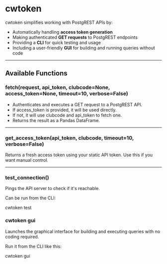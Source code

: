 # cwtoken

cwtoken simplifies working with PostgREST APIs by:

- Automatically handling **access token generation**
- Making authenticated **GET requests** to PostgREST endpoints
- Providing a **CLI** for quick testing and usage
- Including a user-friendly **GUI** for building and running queries without code

---

## Available Functions

### fetch(request, api_token, clubcode=None, access_token=None, timeout=10, verbose=False)

- Authenticates and executes a GET request to a PostgREST API.
- If access_token is provided, it will be used directly.
- If not, it will use clubcode and api_token to fetch one.
- Returns the result as a Pandas DataFrame.

---

### get_access_token(api_token, clubcode, timeout=10, verbose=False)

Returns a fresh access token using your static API token. Use this if you want manual control.

---

### test_connection()

Pings the API server to check if it's reachable.

Can be run from the CLI:

cwtoken test

### cwtoken gui
Launches the graphical interface for building and executing queries with no coding required.

Run it from the CLI like this:

cwtoken gui